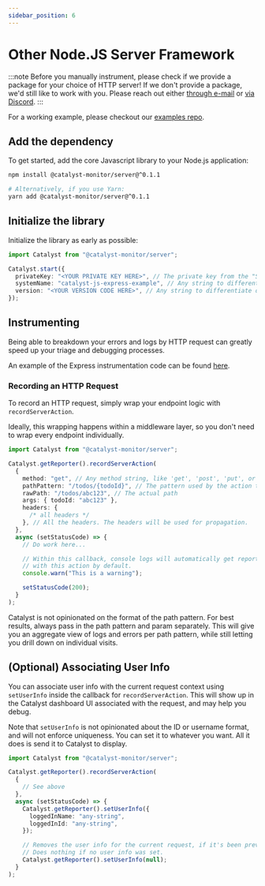 ```yaml
---
sidebar_position: 6
---
```


# Other Node.JS Server Framework

:::note
Before you manually instrument, please check if we provide a package for your choice of HTTP server! If we don't provide a package, we'd
still like to work with you. Please reach out either [through e-mail](mailto:bill@privium.xyz) or [via Discord](https://discord.gg/YQZy4SXzmX).
:::

For a working example, please checkout our [examples repo](https://github.com/catalyst-monitor/catalyst-examples).

## Add the dependency

To get started, add the core Javascript library to your Node.js application:

```bash title="Terminal"
npm install @catalyst-monitor/server@^0.1.1

# Alternatively, if you use Yarn:
yarn add @catalyst-monitor/server@^0.1.1
```

## Initialize the library

Initialize the library as early as possible:

```ts title="index.ts"
import Catalyst from "@catalyst-monitor/server";

Catalyst.start({
  privateKey: "<YOUR PRIVATE KEY HERE>", // The private key from the "Settings" page in the Catalyst dashboard.
  systemName: "catalyst-js-express-example", // Any string to differentiate this service.
  version: "<YOUR VERSION CODE HERE>", // Any string to differentiate different deploys, e.g. Git commit SHA
});
```

## Instrumenting

Being able to breakdown your errors and logs by HTTP request can greatly speed up your triage and debugging processes.

An example of the Express instrumentation code can be found [here](https://github.com/catalyst-monitor/catalyst-js/blob/main/packages/express/src/index.ts).

### Recording an HTTP Request

To record an HTTP request, simply wrap your endpoint logic with `recordServerAction`.

Ideally, this wrapping happens within a middleware layer, so you don't need to wrap every endpoint individually.

```ts
import Catalyst from "@catalyst-monitor/server";

Catalyst.getReporter().recordServerAction(
  {
    method: "get", // Any method string, like 'get', 'post', 'put', or even a custom string.
    pathPattern: "/todos/{todoId}", // The pattern used by the action to serve this request
    rawPath: "/todos/abc123", // The actual path
    args: { todoId: "abc123" },
    headers: {
      /* all headers */
    }, // All the headers. The headers will be used for propagation.
  },
  async (setStatusCode) => {
    // Do work here...

    // Within this callback, console logs will automatically get reported and associated
    // with this action by default.
    console.warn("This is a warning");

    setStatusCode(200);
  }
);
```

Catalyst is not opinionated on the format of the path pattern. For best results, always pass in the path pattern and param separately. This will give you an aggregate view of logs and errors per path pattern, while still letting you drill down on individual visits.

## (Optional) Associating User Info

You can associate user info with the current request context using `setUserInfo` inside the callback for `recordServerAction`. This will show up in the Catalyst dashboard UI associated with the request, and may help you debug.

Note that `setUserInfo` is not opinionated about the ID or username format, and will not enforce uniqueness. You can set it to whatever you want. All it does is send it to Catalyst to display.

```ts
import Catalyst from "@catalyst-monitor/server";

Catalyst.getReporter().recordServerAction(
  {
    // See above
  },
  async (setStatusCode) => {
    Catalyst.getReporter().setUserInfo({
      loggedInName: "any-string",
      loggedInId: "any-string",
    });

    // Removes the user info for the current request, if it's been previously set.
    // Does nothing if no user info was set.
    Catalyst.getReporter().setUserInfo(null);
  }
);
```
